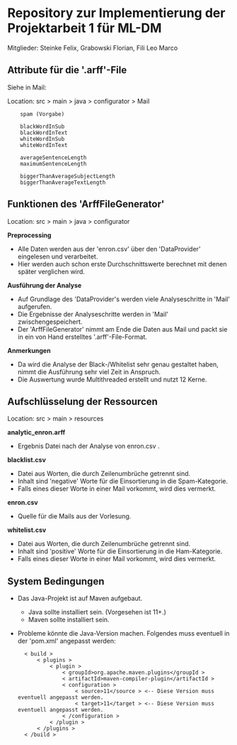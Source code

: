 # Repository zur Implementierung der Projektarbeit 1 für ML-DM

Mitglieder: Steinke Felix,  Grabowski Florian, Fili Leo Marco


## Attribute für die '.arff'-File

Siehe in Mail:

Location: src > main > java > configurator > Mail

        spam (Vorgabe)
    
        blackWordInSub
        blackWordInText
        whiteWordInSub
        whiteWordInText
    
        averageSentenceLength
        maximumSentenceLength
    
        biggerThanAverageSubjectLength
        biggerThanAverageTextLength


## Funktionen des 'ArffFileGenerator'

Location: src > main > java > configurator

__Preprocessing__

* Alle Daten werden aus der 'enron.csv' über den 'DataProvider' eingelesen und verarbeitet.
* Hier werden auch schon erste Durchschnittswerte berechnet mit denen später verglichen wird.

__Ausführung der Analyse__

* Auf Grundlage des 'DataProvider's werden viele Analyseschritte in 'Mail' aufgerufen. 
* Die Ergebnisse der Analyseschritte werden in 'Mail' zwischengespeichert.
* Der 'ArffFileGenerator' nimmt am Ende die Daten aus Mail und packt sie in ein von Hand erstelltes '.arff'-File-Format.

__Anmerkungen__

* Da wird die Analyse der Black-/Whitelist sehr genau gestaltet haben, nimmt die Ausführung sehr viel Zeit in Anspruch.
* Die Auswertung wurde Multithreaded erstellt und nutzt 12 Kerne.


## Aufschlüsselung der Ressourcen

Location: src > main > resources 

__analytic_enron.arff__

* Ergebnis Datei nach der Analyse von enron.csv .

__blacklist.csv__

* Datei aus Worten, die durch Zeilenumbrüche getrennt sind. 
* Inhalt sind 'negative' Worte für die Einsortierung in die Spam-Kategorie.
* Falls eines dieser Worte in einer Mail vorkommt, wird dies vermerkt.

__enron.csv__

* Quelle für die Mails aus der Vorlesung.

__whitelist.csv__

* Datei aus Worten, die durch Zeilenumbrüche getrennt sind. 
* Inhalt sind 'positive' Worte für die Einsortierung in die Ham-Kategorie.
* Falls eines dieser Worte in einer Mail vorkommt, wird dies vermerkt.

## System Bedingungen

* Das Java-Projekt ist auf Maven aufgebaut.
    * Java sollte installiert sein. (Vorgesehen ist 11+.)
    * Maven sollte installiert sein.
* Probleme könnte die Java-Version machen. Folgendes muss eventuell in der 'pom.xml' angepasst werden:
    
    
        < build >
            < plugins >
                < plugin >
                    < groupId>org.apache.maven.plugins</groupId >
                    < artifactId>maven-compiler-plugin</artifactId >
                    < configuration >
                        < source>11</source > <-- Diese Version muss eventuell angepasst werden.
                        < target>11</target > <-- Diese Version muss eventuell angepasst werden.
                    < /configuration >
                < /plugin >
            < /plugins >
        < /build >
